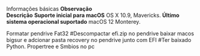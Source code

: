 Informações básicas
**Observação**	                              	
__Descrição__
**Suporte inicial para macOS**	OS X 10.9, Mavericks.
__Último sistema operacional suportado__  macOS 12 Monterey.

Formatar pendrive Fat32
#Descompactar efi.zip no pendrive
baixar macos bigsur e adcionar pasta recovery no pendrive junto com EFI
#Ter baixado Python. Propertree e Smbios no pc 
